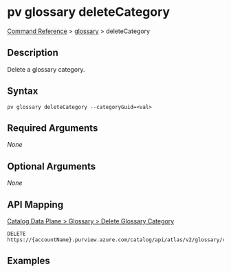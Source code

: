 # pv glossary deleteCategory
[Command Reference](../../../README.md#command-reference) > [glossary](./main.md) > deleteCategory

## Description
Delete a glossary category.

## Syntax
```
pv glossary deleteCategory --categoryGuid=<val>
```

## Required Arguments
*None*

## Optional Arguments
*None*

## API Mapping
[Catalog Data Plane > Glossary > Delete Glossary Category](https://docs.microsoft.com/en-us/rest/api/purview/catalogdataplane/glossary/delete-glossary-category)
```
DELETE https://{accountName}.purview.azure.com/catalog/api/atlas/v2/glossary/category/{categoryGuid}
```

## Examples
```powershell

```